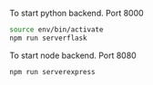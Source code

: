 To start python backend. Port 8000

```sh
source env/bin/activate
npm run serverflask
```

To start node backend. Port 8080

```sh
npm run serverexpress
```

